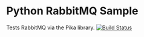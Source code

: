 Python RabbitMQ Sample
=====================

Tests RabbitMQ via the Pika library.
[![Build Status](https://apibeta.shippable.com/projects/541956c376d0c288e441d117/badge?branchName=master)](https://appbeta.shippable.com/projects/541956c376d0c288e441d117/builds/latest)
